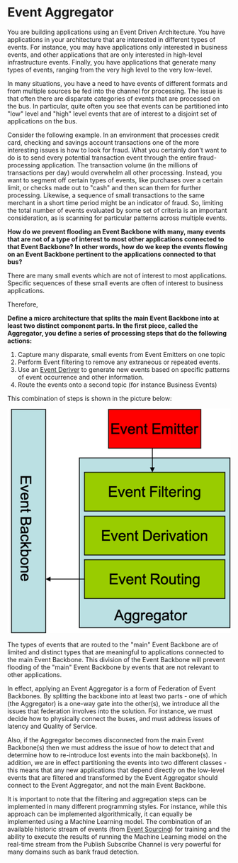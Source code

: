 # Event Aggregator

You are building applications using an Event Driven Architecture. You have applications in your architecture that are interested in different types of events. For instance, you may have applications only interested in business events, and other applications that are only interested in high-level infrastructure events. Finally, you have applications that generate many types of events, ranging from the very high level to the very low-level.

In many situations, you have a need to have events of different formats and from multiple sources be fed into the channel for processing. The issue is that often there are disparate categories of events that are processed on the bus. In particular, quite often you see that events can be partitioned into "low" level and "high" level events that are of interest to a disjoint set of applications on the bus.

Consider the following example. In an environment that processes credit card, checking and savings account transactions one of the more interesting issues is how to look for fraud. What you certainly don't want to do is to send every potential transaction event through the entire fraud-processing application. The transaction volume (in the millions of transactions per day) would overwhelm all other processing. Instead, you want to segment off certain types of events, like purchases over a certain limit, or checks made out to "cash" and then scan them for further processing. Likewise, a sequence of small transactions to the same merchant in a short time period might be an indicator of fraud. So, limiting the total number of events evaluated by some set of criteria is an important consideration, as is scanning for particular patterns across multiple events.

**How do we prevent flooding an Event Backbone with many, many events that are not of a type of interest to most other applications connected to that Event Backbone? In other words, how do we keep the events flowing on an Event Backbone pertinent to the applications connected to that bus?**

There are many small events which are not of interest to most applications. Specific sequences of these small events are often of interest to business applications.

Therefore,

**Define a micro architecture that splits the main Event Backbone into at least two distinct component parts. In the first piece, called the Aggregator, you define a series of processing steps that do the following actions:**

1.  Capture many disparate, small events from Event Emitters on one topic
2.  Perform Event filtering to remove any extraneous or repeated events.
3.  Use an [Event Deriver](Event-Deriver.md) to generate new events based on specific patterns of event occurrence and other information.
4.  Route the events onto a second topic (for instance Business Events)

This combination of steps is shown in the picture below:

![Event Aggregator](../assets/EventAggregator.png)

The types of events that are routed to the "main" Event Backbone are of limited and distinct types that are meaningful to applications connected to the main Event Backbone. This division of the Event Backbone will prevent flooding of the "main" Event Backbone by events that are not relevant to other applications.

In effect, applying an Event Aggregator is a form of Federation of Event Backbones. By splitting the backbone into at least two parts - one of which (the Aggregator) is a one-way gate into the other(s), we introduce all the issues that federation involves into the solution. For instance, we must decide how to physically connect the buses, and must address issues of latency and Quality of Service. 

Also, if the Aggregator becomes disconnected from the main Event Backbone(s) then we must address the issue of how to detect that and determine how to re-introduce lost events into the main backbone(s). In addition, we are in effect partitioning the events into two different classes - this means that any new applications that depend directly on the low-level events that are filtered and transformed by the Event Aggregator should connect to the Event Aggregator, and not the main Event Backbone.

It is important to note that the filtering and aggregation steps can be implemented in many different programming styles.  For instance, while this approach can be implemented algorithmically, it can equally be implemented using a Machine Learning model.  The combination of an available historic stream of events (from [Event Sourcing](Event-Sourcing.md)) for training and the ability to execute the results of running the Machine Learning model on the real-time stream from the Publish Subscribe Channel is very powerful for many domains such as bank fraud detection.

